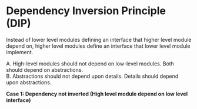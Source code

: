 # Dependency Inversion Principle (DIP)

Instead of lower level modules defining an interface that higher level module depend on, higher level modules define an interface that lower level module implement.

A. High-level modules should not depend on low-level modules. Both should depend on abstractions.\
B. Abstractions should not depend upon details. Details should depend upon abstractions.

<b> Case 1: Dependency not inverted (High level module depend on low level interface) </b>

